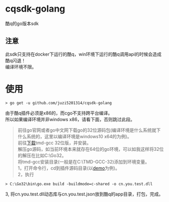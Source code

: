 # cqsdk-golang
酷q的go版本sdk

## 注意
此sdk只支持在docker下运行的酷q，win环境下运行的酷q调用api的时候会造成酷q闪退！  
编译环境不限。

# 使用
```shell
> go get -u github.com/juzi5201314/cqsdk-golang
```
由于酷q插件必须是x86的，而cgo不支持跨平台编译。  
所以如果编译环境并非windows x86，请看下面，否则跳过此段。  
>前往go官网或者go中文网下载go的32位源码包(编译环境是什么系统就下什么系统的，这里以编译环境是windows10 x64的为例)。  
>前往[下载](http://tdm-gcc.tdragon.net/download)tmd-gcc 32位版，并安装。  
>解压go源码，如当前环境本来就存在64位的go环境，可以如我这样将32位的解压在比如C:\Go32。  
>将tmd-gcc安装目录(一般是在C:\TMD-GCC-32)添加到环境变量。  
1，打开命令行，cd到插件源码目录(以[demo](https://github.com/juzi5201314/cqsdk-golang/demo)为例)。  
2，执行
```shell
> C:\Go32\bin\go.exe build -buildmode=c-shared -o cn.you.test.dll
```
3, 将cn.you.test.dll动态库与cn.you.test.json放到酷q的app目录，打包，完成。
